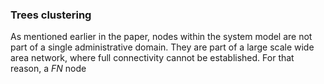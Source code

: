 ### Trees clustering

As mentioned earlier in the paper, nodes within the system model are not part of a single administrative domain. They are part of a large scale wide area network, where full connectivity cannot be established. For that reason, a *FN* node 
<!--stackedit_data:
eyJoaXN0b3J5IjpbLTg1MTgzNzA3MCw2MzE2MjA1MDhdfQ==
-->